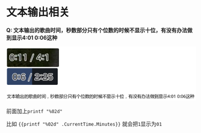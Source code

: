 # 文本输出相关

**Q: 文本输出的歌曲时间，秒数部分只有个位数的时候不显示十位，有没有办法做到显示4:01 0:06这种**

![](../assets/Screenshot_20240903_215652.png)

前面加上`printf "%02d"`

比如 `{{printf "%02d" .CurrentTime.Minutes}}` 就会把`1`显示为`01`

